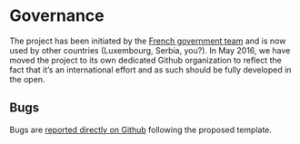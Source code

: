# Governance

The project has been initiated by the [French government team][etalab] and is now used by other countries (Luxembourg, Serbia, you?). In May 2016, we have moved the project to its own dedicated Github organization to reflect the fact that it’s an international effort and as such should be fully developed in the open.

## Bugs

Bugs are [reported directly on Github][github-new-issue] following the proposed template.


[etalab]: https://github.com/etalab
[github-new-issue]: https://github.com/opendatateam/udata/issues/new
